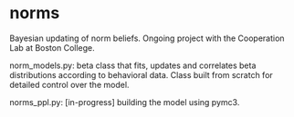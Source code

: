 # norms
Bayesian updating of norm beliefs. Ongoing project with the Cooperation Lab at Boston College.

norm_models.py: beta class that fits, updates and correlates beta distributions according to behavioral data. Class built from scratch for detailed control over the model.

norms_ppl.py: [in-progress] building the model using pymc3.
